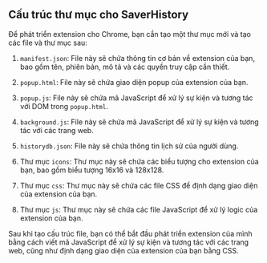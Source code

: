 ## Cấu trúc thư mục cho SaverHistory

Để phát triển extension cho Chrome, bạn cần tạo một thư mục mới và tạo các file và thư mục sau:

1.  `manifest.json`: File này sẽ chứa thông tin cơ bản về extension của bạn, bao gồm tên, phiên bản, mô tả và các quyền truy cập cần thiết.
    
2.  `popup.html`: File này sẽ chứa giao diện popup của extension của bạn.
    
3.  `popup.js`: File này sẽ chứa mã JavaScript để xử lý sự kiện và tương tác với DOM trong `popup.html`.
    
4.  `background.js`: File này sẽ chứa mã JavaScript để xử lý sự kiện và tương tác với các trang web.
    
5.  `historydb.json`: File này sẽ chứa thông tin lịch sử của người dùng.
    
6.  Thư mục `icons`: Thư mục này sẽ chứa các biểu tượng cho extension của bạn, bao gồm biểu tượng 16x16 và 128x128.
    
7.  Thư mục `css`: Thư mục này sẽ chứa các file CSS để định dạng giao diện của extension của bạn.
    
8.  Thư mục `js`: Thư mục này sẽ chứa các file JavaScript để xử lý logic của extension của bạn.
    

Sau khi tạo cấu trúc file, bạn có thể bắt đầu phát triển extension của mình bằng cách viết mã JavaScript để xử lý sự kiện và tương tác với các trang web, cũng như định dạng giao diện của extension của bạn bằng CSS.
